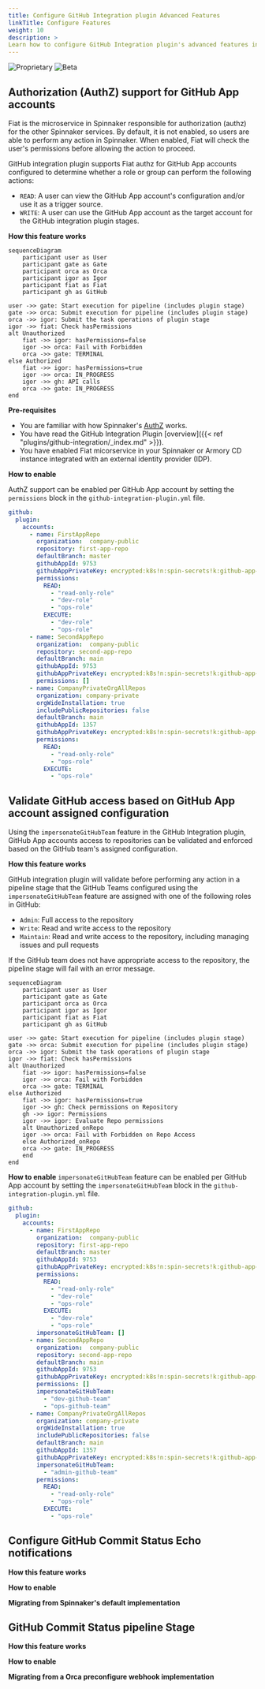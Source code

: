 ```yaml
---
title: Configure GitHub Integration plugin Advanced Features
linkTitle: Configure Features
weight: 10
description: >
Learn how to configure GitHub Integration plugin's advanced features in your Spinnaker or Armory CD instance.
---
```

![Proprietary](/images/proprietary.svg) ![Beta](/images/beta.svg)

## Authorization (AuthZ) support for GitHub App accounts

Fiat is the microservice in Spinnaker responsible for authorization (authz) for the other Spinnaker services. 
By default, it is not enabled, so users are able to perform any action in Spinnaker. 
When enabled, Fiat will check the user's permissions before allowing the action to proceed.

GitHub integration plugin supports Fiat authz for GitHub App accounts configured to determine whether a role or group 
can perform the following actions:

- `READ`: A user can view the GitHub App account's configuration and/or use it as a trigger source.
- `WRITE`: A user can use the GitHub App account as the target account for the GitHub integration plugin stages.

**How this feature works**

```mermaid
sequenceDiagram
	participant user as User
	participant gate as Gate
	participant orca as Orca
	participant igor as Igor
	participant fiat as Fiat
	participant gh as GitHub

user ->> gate: Start execution for pipeline (includes plugin stage)
gate ->> orca: Submit execution for pipeline (includes plugin stage)
orca ->> igor: Submit the task operations of plugin stage
igor ->> fiat: Check hasPermissions
alt Unauthorized
	fiat ->> igor: hasPermissions=false 
	igor ->> orca: Fail with Forbidden
	orca ->> gate: TERMINAL
else Authorized
	fiat ->> igor: hasPermissions=true
	igor ->> orca: IN_PROGRESS
	igor ->> gh: API calls
	orca ->> gate: IN_PROGRESS
end
```

**Pre-requisites**

- You are familiar with how Spinnaker's [AuthZ](https://docs.armory.io/continuous-deployment/overview/fiat-permissions-overview/) works.
- You have read the GitHub Integration Plugin [overview]({{< ref "plugins/github-integration/_index.md" >}}).
- You have enabled Fiat micorservice in your Spinnaker or Armory CD instance integrated with an external identity provider (IDP).

**How to enable**

AuthZ support can be enabled per GitHub App account by setting the `permissions` block in the `github-integration-plugin.yml` file.

```yaml
github:
  plugin:
    accounts:
      - name: FirstAppRepo
        organization:  company-public
        repository: first-app-repo
        defaultBranch: master
        githubAppId: 9753
        githubAppPrivateKey: encrypted:k8s!n:spin-secrets!k:github-app-9753-privatekey
        permissions:
          READ: 
            - "read-only-role"
            - "dev-role"
            - "ops-role"
          EXECUTE:
            - "dev-role"
            - "ops-role"
      - name: SecondAppRepo
        organization:  company-public
        repository: second-app-repo
        defaultBranch: main
        githubAppId: 9753
        githubAppPrivateKey: encrypted:k8s!n:spin-secrets!k:github-app-9753-privatekey
        permissions: []
      - name: CompanyPrivateOrgAllRepos
        organization: company-private
        orgWideInstallation: true
        includePublicRepositories: false
        defaultBranch: main
        githubAppId: 1357
        githubAppPrivateKey: encrypted:k8s!n:spin-secrets!k:github-app-1357-privatekey
        permissions:
          READ:
            - "read-only-role"
            - "ops-role"
          EXECUTE:
            - "ops-role"
```

## Validate GitHub access based on GitHub App account assigned configuration
Using the `impersonateGitHubTeam` feature in the GitHub Integration plugin, GitHub App accounts access to repositories 
can be validated and enforced based on the GitHub team's assigned configuration.

**How this feature works**

GitHub integration plugin will validate before performing any action in a pipeline stage that the GitHub Teams configured
using the `impersonateGitHubTeam` feature are assigned with one of the following roles in GitHub:
- `Admin`: Full access to the repository
- `Write`: Read and write access to the repository
- `Maintain`: Read and write access to the repository, including managing issues and pull requests

If the GitHub team does not have appropriate access to the repository, the pipeline stage will fail with an error message.

```mermaid
sequenceDiagram
	participant user as User
	participant gate as Gate
	participant orca as Orca
	participant igor as Igor
	participant fiat as Fiat
	participant gh as GitHub

user ->> gate: Start execution for pipeline (includes plugin stage)
gate ->> orca: Submit execution for pipeline (includes plugin stage)
orca ->> igor: Submit the task operations of plugin stage
igor ->> fiat: Check hasPermissions
alt Unauthorized
	fiat ->> igor: hasPermissions=false 
	igor ->> orca: Fail with Forbidden
	orca ->> gate: TERMINAL
else Authorized
	fiat ->> igor: hasPermissions=true
	igor ->> gh: Check permissions on Repository
	gh ->> igor: Permissions
	igor ->> igor: Evaluate Repo permissions
	alt Unauthorized_onRepo
	igor ->> orca: Fail with Forbidden on Repo Access
	else Authorized_onRepo
	orca ->> gate: IN_PROGRESS
	end
end
```

**How to enable**
`impersonateGitHubTeam` feature can be enabled per GitHub App account by setting the `impersonateGitHubTeam` block in the `github-integration-plugin.yml` file.

```yaml
github:
  plugin:
    accounts:
      - name: FirstAppRepo
        organization:  company-public
        repository: first-app-repo
        defaultBranch: master
        githubAppId: 9753
        githubAppPrivateKey: encrypted:k8s!n:spin-secrets!k:github-app-9753-privatekey
        permissions:
          READ: 
            - "read-only-role"
            - "dev-role"
            - "ops-role"
          EXECUTE:
            - "dev-role"
            - "ops-role"
        impersonateGitHubTeam: []
      - name: SecondAppRepo
        organization:  company-public
        repository: second-app-repo
        defaultBranch: main
        githubAppId: 9753
        githubAppPrivateKey: encrypted:k8s!n:spin-secrets!k:github-app-9753-privatekey
        permissions: []
        impersonateGitHubTeam:
          - "dev-github-team"
          - "ops-github-team"
      - name: CompanyPrivateOrgAllRepos
        organization: company-private
        orgWideInstallation: true
        includePublicRepositories: false
        defaultBranch: main
        githubAppId: 1357
        githubAppPrivateKey: encrypted:k8s!n:spin-secrets!k:github-app-1357-privatekey
        impersonateGitHubTeam:
          - "admin-github-team"
        permissions:
          READ:
            - "read-only-role"
            - "ops-role"
          EXECUTE:
            - "ops-role"
```

## Configure GitHub Commit Status Echo notifications

**How this feature works**

**How to enable**

**Migrating from Spinnaker's default implementation**

## GitHub Commit Status pipeline Stage

**How this feature works**

**How to enable**

**Migrating from a Orca preconfigure webhook implementation**